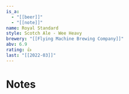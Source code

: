 ```yaml
---
is_a:
  - "[[beer]]"
  - "[[note]]"
name: Royal Standard
style: Scotch Ale - Wee Heavy
brewery: "[[Flying Machine Brewing Company]]"
abv: 6.9
rating: 👍
last: "[[2022-03]]"
---
```

# Notes

